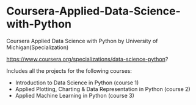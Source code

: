# Coursera-Applied-Data-Science-with-Python
Coursera Applied Data Science with Python by University of Michigan(Specialization)

https://www.coursera.org/specializations/data-science-python?

Includes all the projects for the following courses:

- Introduction to Data Science in Python (course 1)
- Applied Plotting, Charting & Data Representation in Python (course 2)
- Applied Machine Learning in Python (course 3)
